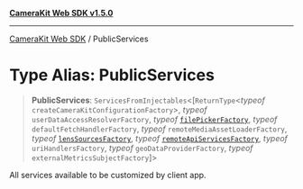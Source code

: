 [**CameraKit Web SDK v1.5.0**](../README.md)

***

[CameraKit Web SDK](../globals.md) / PublicServices

# Type Alias: PublicServices

> **PublicServices**: `ServicesFromInjectables`\<[`ReturnType`\<*typeof* `createCameraKitConfigurationFactory`\>, *typeof* `userDataAccessResolverFactory`, *typeof* [`filePickerFactory`](../functions/filePickerFactory.md), *typeof* `defaultFetchHandlerFactory`, *typeof* `remoteMediaAssetLoaderFactory`, *typeof* [`lensSourcesFactory`](../functions/lensSourcesFactory.md), *typeof* [`remoteApiServicesFactory`](../functions/remoteApiServicesFactory.md), *typeof* `uriHandlersFactory`, *typeof* `geoDataProviderFactory`, *typeof* `externalMetricsSubjectFactory`]\>

All services available to be customized by client app.
